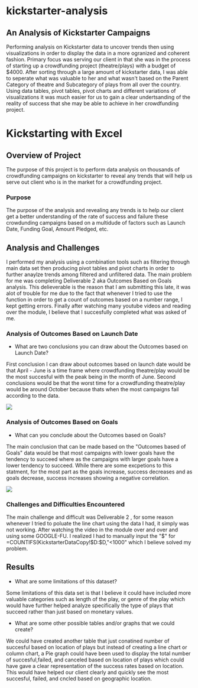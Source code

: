 # kickstarter-analysis
## An Analysis of Kickstarter Campaigns
Performing analysis on Kickstarter data to uncover trends then using visualizations in order to display the data in a more ogranized and coherent fashion. Primary focus was serving our client in that she was in the process of starting up a crowdfunding project (theatre/plays) with a budget of $4000. After sorting through a large amount of kickstarter data, I was able to seperate what was valuable to her and what wasn't based on the Parent Category of theatre and Subcategory of plays from all over the country. Using data tables, pivot tables, pivot charts and different variations of visualizations it was much easier for us to gain a clear undertsanding of the reality of success that she may be able to achieve in her crowdfunding project.


# Kickstarting with Excel

## Overview of Project
The purpose of this project is to perform data analysis on thousands of crowdfunding campaigns on kickstarter to reveal any trends that will help us serve out client who is in the market for a crowdfunding project.
### Purpose
The purpose of the analysis and revealing any trends is to help our client get a better understanding of the rate of success and failure these crowdunding campaigns based on a multidude of factors such as Launch Date, Funding Goal, Amount Pledged, etc.
## Analysis and Challenges
I performed my analysis using a combination tools such as filtering through main data set then producing pivot tables and pivot charts in order to further anaylze trends among filtered and unfiltered data. The main problem for me was completing Deliverable 2 aka Outcomes Based on Goals analysis. This delieverable is the reason that I am submitting this late, it was alot of trouble for me due to the fact that whenever I tried to use the function in order to get a count of outcomes based on a number range, I kept getting errors. Finally after watching many youtube videos and reading over the module, I believe that I succesfully completed what was asked of me. 
### Analysis of Outcomes Based on Launch Date

- What are two conclusions you can draw about the Outcomes based on Launch Date?

First conclusion I can draw about outcomes based on launch date would be that April - June is a time frame where crowdfunding theatre/play would be the most succesful with the peak being in the month of June. Second conclusions would be that the worst time for a crowdfunding theatre/play would be around October because thats when the most campaigns fail according to the data.

![](images/Theater_Outcomes_vs_Launch.png) 

### Analysis of Outcomes Based on Goals

- What can you conclude about the Outcomes based on Goals?

The main conclusion that can be made based on the "Outcomes based of Goals" data would be that most campaigns with lower goals have the tendency to succeed where as the campaigns with larger goals have a lower tendency to succeed. While there are some excpetions to this statment, for the most part as the goals increase, success decreases and as goals decrease, success increases showing a negative correlation.

![](images/Outcomes_vs_goals.png) 
### Challenges and Difficulties Encountered

The main challenge and difficult was Deliverable 2 , for some reason whenever I tried to poluate the line chart using the data I had, it simply was not working. After watching the video in the module over and over and using some GOOGLE-FU. I realized I had to manually input the "$" for =COUNTIFS(KickstarterDataCopy!$D:$D,"<1000" which I believe solved my problem.

## Results

- What are some limitations of this dataset?

Some limitations of this data set is that I believe it could have included more valuable categories such as length of the play, or genre of the play which would have further helped analyze specifically the type of plays that succeed rather than just based on monetary values.


- What are some other possible tables and/or graphs that we could create?

We could have created another table that just conatined number of succesful based on location of plays but instead of creating a line chart or column chart, a Pie graph could have been used to display the total number of succesful,failed, and canceled based on location of plays which could have gave a clear representation of the success rates based on location. This would have helped our client clearly and quickly see the most succesful, failed, and cncled based on geographic location.
